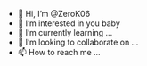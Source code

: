 - 👋 Hi, I’m @ZeroK06
- 👀 I’m interested in you baby
- 🌱 I’m currently learning ...
- 💞️ I’m looking to collaborate on ...
- 📫 How to reach me ...

<!---
ZeroK06/ZeroK06 is a ✨ special ✨ repository because its `README.md` (this file) appears on your GitHub profile.
You can click the Preview link to take a look at your changes.
--->
